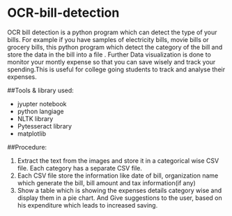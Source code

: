 # OCR-bill-detection
OCR bill detection is a python program which can detect the type of your bills. For example if you have samples of electricity bills, movie bills or grocery bills, this python program which detect the category of the bill and store the data in the bill into a file . Further Data visualization is done to monitor your montly expense so that you can save wisely and track your spending.This is useful for college going students to track and analyse their expenses. 

##Tools & library used: 

* jyupter notebook
* python langiage
* NLTK library
* Pytesseract library
* matplotlib 

##Procedure:

1. Extract the text from the images and store it in a categorical wise CSV file. Each category has a separate CSV file.
2. Each CSV file store the information like date of bill, organization name which generate the bill, bill amount and tax information(if any)
3. Show a table which is showing the expenses details category wise and display them in a pie chart. And Give suggestions to the user, based on his expenditure which leads to increased saving.


